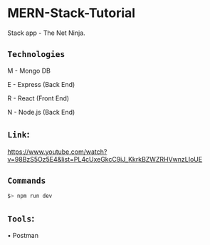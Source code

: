 # MERN-Stack-Tutorial
Stack app -  The Net Ninja.


## `Technologies`

M - Mongo DB

E - Express (Back End)

R - React (Front End)

N - Node.js (Back End)


## `Link`:
https://www.youtube.com/watch?v=98BzS5Oz5E4&list=PL4cUxeGkcC9iJ_KkrkBZWZRHVwnzLIoUE


## `Commands`

```sh
$> npm run dev
```

## `Tools`:

• Postman
